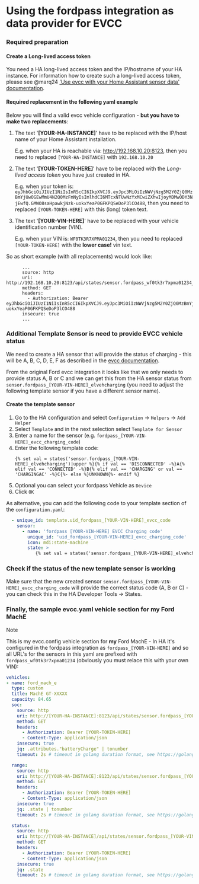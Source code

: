 # Using the fordpass integration as data provider for EVCC
### Required preparation

#### Create a Long-lived access token
You need a HA long-lived access token and the IP/hostname of your HA instance. For information how to create such a long-lived access token, please see @marq24 ['Use evcc with your Home Assistant sensor data' documentation](https://github.com/marq24/ha-evcc/blob/main/HA_AS_EVCC_SOURCE.md).

#### Required replacement in the following yaml example
Below you will find a valid evcc vehicle configuration - __but you have to make two replacements__:
1. The text '__[YOUR-HA-INSTANCE]__' have to be replaced with the IP/host name of your Home Assistant installation.

   E.g. when your HA is reachable via: http://192.168.10.20:8123, then you need to replaced `[YOUR-HA-INSTANCE]` with `192.168.10.20`


2. The text '__[YOUR-TOKEN-HERE]__' have to be replaced with the _Long-lived access token_ you have just created in HA.

   E.g. when your token is: `eyJhbGciOiJIUzI1NiIsInR5cCI6IkpXVCJ9.eyJpc3MiOiIzNWVjNzg5M2Y0ZjQ0MzBmYjUwOGEwMmU4N2Q0MzFmNyIsImlhdCI6MTcxNTUwNzYxMCwiZXhwIjoyMDMwODY3NjEwfQ.GMWO8saHpawkjNzk-uokxYeaP0GFKPQSeDoP3lCO488`, then you need to replaced `[YOUR-TOKEN-HERE]` with this (long) token text.

3. The text '__[YOUR-VIN-HERE]__' have to be replaced with your vehicle identification number (VIN).

   E.g. when your VIN is: `WF0TK3R7XPMA01234`, then you need to replaced `[YOUR-TOKEN-HERE]` with the **lower case!** vin text.

So as short example (with all replacements) would look like:

```
      ...
      source: http
      uri: http://192.168.10.20:8123/api/states/sensor.fordpass_wf0tk3r7xpma01234_elveh
      method: GET
      headers:
        - Authorization: Bearer eyJhbGciOiJIUzI1NiIsInR5cCI6IkpXVCJ9.eyJpc3MiOiIzNWVjNzg5M2Y0ZjQ0MzBmYjUwOGEwMmU4N2Q0MzFmNyIsImlhdCI6MTcxNTUwNzYxMCwiZXhwIjoyMDMwODY3NjEwfQ.GMWO8saHpawkjNzk-uokxYeaP0GFKPQSeDoP3lCO488
      insecure: true
      ...
```

### Additional Template Sensor is need to provide EVCC vehicle status

We need to create a HA sensor that will provide the status of charging - this will be A, B, C, D, E, F as described in the [evcc documentation](https://github.com/evcc-io/evcc/blob/master/api/chargemodestatus.go).

<!--
| Status | Code | Fzg. angeschlossen | Laden aktiv | Description                                                                |
| --- |------|--------------------|-------------|----------------------------------------------------------------------------|
| StatusA | "A"  | nein               | nein        | Ladestation betriebsbereit, Fahrzeug getrennt                              |
| StatusB | "B"  | ja                 | nein        | Fahrzeug verbunden, Netzspannung liegt nicht an                            |
| StatusC | "C"  | ja                 | ja          | Fahrzeug lädt, Netzspannung liegt an                                       |
| StatusD | "D"  | ja                 | ja          | Fahrzeug lädt mit externer Belüfungsanforderung (für Blei-Säure-Batterien) |
| StatusE | "E"  | ja                 | nein        | Fehler Fahrzeug / Kabel (CP-Kurzschluss, 0V)                               |
| StatusF | "F"  | ja                 | nein        | Fehler EVSE oder Abstecken simulieren (CP-Wake-up, -12V)                   |

The original evcc code can be found [here](https://github.com/evcc-io/evcc/blob/c338a8ec0cbf1df853e300bf50a213fae2b9ff69/vehicle/ford/provider.go#L58C5-L76). Here is the section just for your reference:

```go
// Status implements the api.ChargeState interface
func (v *Provider) Status() (api.ChargeStatus, error) {
    status := api.StatusNone

    res, err := v.statusG()
    if err == nil {
        switch res.Metrics.XevPlugChargerStatus.Value {
        case "DISCONNECTED":
            status = api.StatusA // disconnected
        case "CONNECTED":
            status = api.StatusB // connected, not charging
        case "CHARGING", "CHARGINGAC":
            status = api.StatusC // charging
        default:
            err = fmt.Errorf("unknown charge status: %s", res.Metrics.XevPlugChargerStatus.Value)
        }
    }

    return status, err
}
```
-->

From the original Ford evcc integration it looks like that we only needs to provide status A, B or C and we can get this from the HA sensor status from `sensor.fordpass_[YOUR-VIN-HERE]_elvehcharging` (you need to adjust the following template sensor if you have a different sensor name).

#### Create the template sensor
1. Go to the HA configuration and select `Configuration` -> `Helpers` -> `Add Helper`
2. Select `Template` and in the next selection select `Template for Sensor`
3. Enter a name for the sensor (e.g. `fordpass_[YOUR-VIN-HERE]_evcc_charging_code`)
4. Enter the following template code:
   ```
   {% set val = states('sensor.fordpass_[YOUR-VIN-HERE]_elvehcharging')|upper %}{% if val == 'DISCONNECTED' -%}A{% elif val == 'CONNECTED' -%}B{% elif val == 'CHARGING' or val == 'CHARGINGAC' -%}C{%- else %}UNKNOWN{%- endif %}
   ```
5. Optional you can select your fordpass Vehicle as `Device`
6. Click `OK`

As alternative, you can add the following code to your template section of the `configuration.yaml`:

```yaml
  - unique_id: template.uid_fordpass_[YOUR-VIN-HERE]_evcc_code
    sensor:
      - name: 'fordpass [YOUR-VIN-HERE] EVCC Charging code'
        unique_id: 'uid_fordpass_[YOUR-VIN-HERE]_evcc_charging_code'
        icon: mdi:state-machine
        state: >
           {% set val = states('sensor.fordpass_[YOUR-VIN-HERE]_elvehcharging')|upper %}{% if val == 'DISCONNECTED' -%}A{% elif val == 'CONNECTED' -%}B{% elif val == 'CHARGING' or val == 'CHARGINGAC' -%}C{%- else %}UNKNOWN{%- endif %}
```

### Check if the status of the new template sensor is working

Make sure that the new created sensor `sensor.fordpass_[YOUR-VIN-HERE]_evcc_charging_code` will provide the correct status code (A, B or C) - you can check this in the HA Developer Tools -> States.

### Finally, the sample evcc.yaml vehicle section for my Ford MachE

> [!NOTE]
> This is my evcc.config vehicle section for **my** Ford MachE - In HA it's configured in the fordpass integration as `fordpass_[YOUR-VIN-HERE]` and so all URL's for the sensors in this yaml are prefixed with `fordpass_wf0tk3r7xpma01234` (obviously you must relace this with your own VIN):


```yaml
vehicles:
- name: ford_mach_e
  type: custom
  title: MachE GT-XXXXX
  capacity: 84.65
  soc:
    source: http
    uri: http://[YOUR-HA-INSTANCE]:8123/api/states/sensor.fordpass_[YOUR-VIN-HERE]_elveh
    method: GET
    headers:
      - Authorization: Bearer [YOUR-TOKEN-HERE]
      - Content-Type: application/json
    insecure: true
    jq: .attributes."batteryCharge" | tonumber
    timeout: 2s # timeout in golang duration format, see https://golang.org/pkg/time/#ParseDuration

  range:
    source: http
    uri: http://[YOUR-HA-INSTANCE]:8123/api/states/sensor.fordpass_[YOUR-VIN-HERE]_elveh
    method: GET
    headers:
      - Authorization: Bearer [YOUR-TOKEN-HERE]
      - Content-Type: application/json
    insecure: true
    jq: .state | tonumber
    timeout: 2s # timeout in golang duration format, see https://golang.org/pkg/time/#ParseDuration

  status:
    source: http
    uri: http://[YOUR-HA-INSTANCE]/api/states/sensor.fordpass_[YOUR-VIN-HERE]_evcc_charging_code
    method: GET
    headers:
      - Authorization: Bearer [YOUR-TOKEN-HERE]
      - Content-Type: application/json
    insecure: true
    jq: .state
    timeout: 2s # timeout in golang duration format, see https://golang.org/pkg/time/#ParseDuration
```
